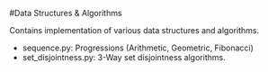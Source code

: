 #Data Structures & Algorithms 

Contains implementation of various data structures and algorithms.

* sequence.py: Progressions (Arithmetic, Geometric, Fibonacci) 
* set_disjointness.py: 3-Way set disjointness algorithms. 